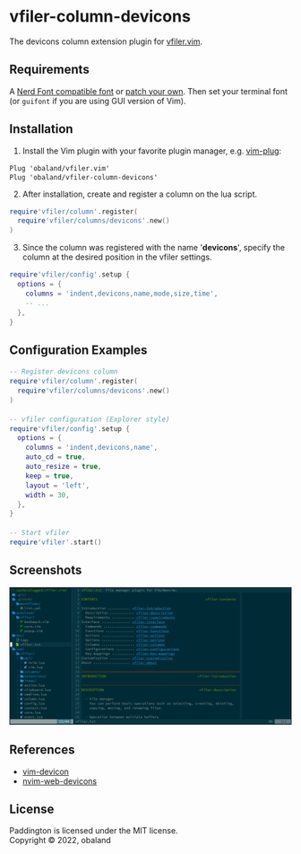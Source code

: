 # vfiler-column-devicons

The devicons column extension plugin for [vfiler.vim](https://github.com/obaland/vfiler.vim).

## Requirements

A [Nerd Font compatible font](https://github.com/ryanoasis/nerd-fonts#font-installation) or [patch your own](https://github.com/ryanoasis/nerd-fonts#font-patcher). Then set your terminal font (or `guifont` if you are using GUI version of Vim).

## Installation
1. Install the Vim plugin with your favorite plugin manager, e.g. [vim-plug](https://github.com/junegunn/vim-plug):
```vim
Plug 'obaland/vfiler.vim'
Plug 'obaland/vfiler-column-devicons'
```
2. After installation, create and register a column on the lua script.
```lua
require'vfiler/column'.register(
  require'vfiler/columns/devicons'.new()
)
```
3. Since the column was registered with the name '**devicons**', specify the column at the desired position in the vfiler settings.
```lua
require'vfiler/config'.setup {
  options = {
    columns = 'indent,devicons,name,mode,size,time',
    -- ...
  },
}
```

## Configuration Examples
```lua
-- Register devicons column
require'vfiler/column'.register(
  require'vfiler/columns/devicons'.new()
)

-- vfiler configuration (Explorer style)
require'vfiler/config'.setup {
  options = {
    columns = 'indent,devicons,name',
    auto_cd = true,
    auto_resize = true,
    keep = true,
    layout = 'left',
    width = 30,
  },
}

-- Start vfiler
require'vfiler'.start()
```

## Screenshots
![devicons](https://github.com/obaland/contents/blob/main/vfiler.vim/image-devicons.png?raw=true)

## References
- [vim-devicon](https://github.com/ryanoasis/vim-devicons)
- [nvim-web-devicons](https://github.com/kyazdani42/nvim-web-devicons)

## License
Paddington is licensed under the MIT license.  
Copyright © 2022, obaland
